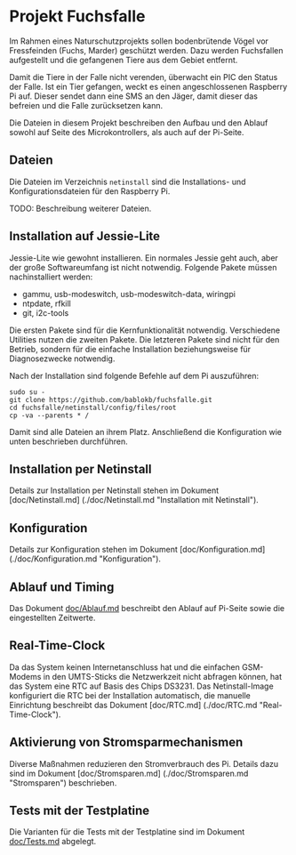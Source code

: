 Projekt Fuchsfalle
==================

Im Rahmen eines Naturschutzprojekts sollen bodenbrütende Vögel vor
Fressfeinden (Fuchs, Marder) geschützt werden. Dazu werden Fuchsfallen
aufgestellt und die gefangenen Tiere aus dem Gebiet entfernt.

Damit die Tiere in der Falle nicht verenden, überwacht ein PIC den
Status der Falle. Ist ein Tier gefangen, weckt es einen angeschlossenen
Raspberry Pi auf. Dieser sendet dann eine SMS an den Jäger, damit
dieser das befreien und die Falle zurücksetzen kann.

Die Dateien in diesem Projekt beschreiben den Aufbau und den Ablauf
sowohl auf Seite des Microkontrollers, als auch auf der Pi-Seite.


Dateien
-------

Die Dateien im Verzeichnis `netinstall` sind die Installations- und
Konfigurationsdateien für den Raspberry Pi.

TODO: Beschreibung weiterer Dateien.


Installation auf Jessie-Lite
----------------------------

Jessie-Lite wie gewohnt installieren. Ein normales Jessie geht auch,
aber der große Softwareumfang ist nicht notwendig. Folgende Pakete
müssen nachinstalliert werden:

  - gammu, usb-modeswitch, usb-modeswitch-data, wiringpi
  - ntpdate, rfkill
  - git, i2c-tools

Die ersten Pakete sind für die Kernfunktionalität notwendig. Verschiedene
Utilities nutzen die zweiten Pakete. Die letzteren Pakete sind nicht für
den Betrieb, sondern für die einfache Installation beziehungsweise für
Diagnosezwecke notwendig.

Nach der Installation sind folgende Befehle auf dem Pi auszuführen:

    sudo su -
    git clone https://github.com/bablokb/fuchsfalle.git
    cd fuchsfalle/netinstall/config/files/root
    cp -va --parents * /

Damit sind alle Dateien an ihrem Platz. Anschließend die Konfiguration
wie unten beschrieben durchführen.


Installation per Netinstall
---------------------------

Details zur Installation per Netinstall stehen im Dokument
[doc/Netinstall.md] (./doc/Netinstall.md "Installation mit Netinstall").


Konfiguration
-------------

Details zur Konfiguration stehen im Dokument [doc/Konfiguration.md]
(./doc/Konfiguration.md "Konfiguration").


Ablauf und Timing
-----------------

Das Dokument [doc/Ablauf.md](./doc/Ablauf.md "Ablauf und Timing") beschreibt
den Ablauf auf Pi-Seite sowie die eingestellten Zeitwerte.


Real-Time-Clock
---------------

Da das System keinen Internetanschluss hat und die einfachen GSM-Modems
in den UMTS-Sticks die Netzwerkzeit nicht abfragen können, hat das System
eine RTC auf Basis des Chips DS3231. Das Netinstall-Image konfiguriert
die RTC bei der Installation automatisch, die manuelle Einrichtung
beschreibt das Dokument [doc/RTC.md] (./doc/RTC.md "Real-Time-Clock").


Aktivierung von Stromsparmechanismen
------------------------------------

Diverse Maßnahmen reduzieren den Stromverbrauch des Pi. Details dazu sind
im Dokument [doc/Stromsparen.md] (./doc/Stromsparen.md "Stromsparen")
beschrieben.


Tests mit der Testplatine
-------------------------

Die Varianten für die Tests mit der Testplatine sind im Dokument
[doc/Tests.md](./doc/Tests.md "Tests") abgelegt.

